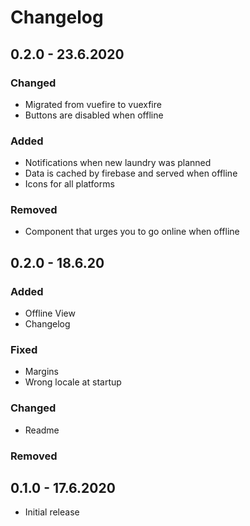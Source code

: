 # Changelog

## 0.2.0 - 23.6.2020

### Changed

- Migrated from vuefire to vuexfire
- Buttons are disabled when offline

### Added

- Notifications when new laundry was planned
- Data is cached by firebase and served when offline
- Icons for all platforms

### Removed

- Component that urges you to go online when offline

## 0.2.0 - 18.6.20

### Added

- Offline View
- Changelog

### Fixed

- Margins
- Wrong locale at startup

### Changed

- Readme

### Removed

## 0.1.0 - 17.6.2020

- Initial release

